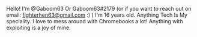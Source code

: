 Hello! I'm @Gaboom63 Or Gaboom63#2179 (or if you want to reach out on email: fighterhen63@gmail.com :) ) I'm 16 years old. Anything Tech Is My speciality. I love to mess around with Chromebooks a lot! Anything with exploiting is a joy of mine.   
